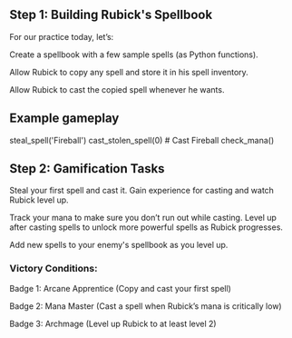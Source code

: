 ## Step 1: Building Rubick's Spellbook

For our practice today, let’s:

Create a spellbook with a few sample spells (as Python functions).

Allow Rubick to copy any spell and store it in his spell inventory.

Allow Rubick to cast the copied spell whenever he wants.

## Example gameplay

steal_spell('Fireball')
cast_stolen_spell(0) # Cast Fireball
check_mana()

## Step 2: Gamification Tasks

Steal your first spell and cast it. Gain experience for casting and watch Rubick level up.

Track your mana to make sure you don’t run out while casting.
Level up after casting spells to unlock more powerful spells as Rubick progresses.

Add new spells to your enemy's spellbook as you level up.

### Victory Conditions:

Badge 1: Arcane Apprentice (Copy and cast your first spell)

Badge 2: Mana Master (Cast a spell when Rubick’s mana is critically low)

Badge 3: Archmage (Level up Rubick to at least level 2)
